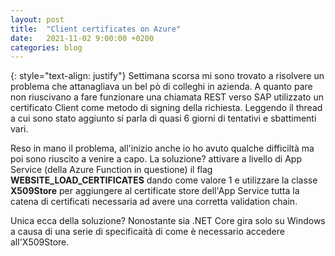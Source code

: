 ```yaml
---
layout: post
title:  "Client certificates on Azure"
date:   2021-11-02 9:00:00 +0200
categories: blog
---
```

{: style="text-align: justify"}
Settimana scorsa mi sono trovato a risolvere un problema che attanagliava un bel pò di colleghi in azienda. A quanto pare non riuscivano a fare funzionare una chiamata REST verso SAP utilizzato un certificato Client come metodo di signing della richiesta. Leggendo il thread a cui sono stato aggiunto si parla di quasi 6 giorni di tentativi e sbattimenti vari.

Reso in mano il problema, all'inizio anche io ho avuto qualche difficiltà ma poi sono riuscito a venire a capo. La soluzione? attivare a livello di App Service (della Azure Function in questione) il flag **WEBSITE_LOAD_CERTIFICATES** dando come valore 1 e utilizzare la classe **X509Store** per aggiungere al certificate store dell'App Service tutta la catena di certificati necessaria ad avere una corretta validation chain.

Unica ecca della soluzione? Nonostante sia .NET Core gira solo su Windows a causa di una serie di specificaità di come è necessario accedere all'X509Store.